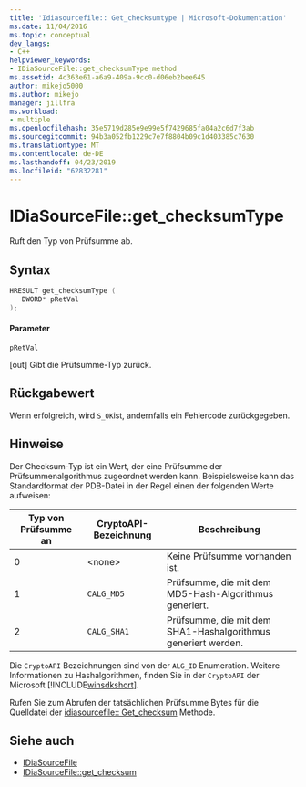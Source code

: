```yaml
---
title: 'Idiasourcefile:: Get_checksumtype | Microsoft-Dokumentation'
ms.date: 11/04/2016
ms.topic: conceptual
dev_langs:
- C++
helpviewer_keywords:
- IDiaSourceFile::get_checksumType method
ms.assetid: 4c363e61-a6a9-409a-9cc0-d06eb2bee645
author: mikejo5000
ms.author: mikejo
manager: jillfra
ms.workload:
- multiple
ms.openlocfilehash: 35e5719d285e9e99e5f7429685fa04a2c6d7f3ab
ms.sourcegitcommit: 94b3a052fb1229c7e7f8804b09c1d403385c7630
ms.translationtype: MT
ms.contentlocale: de-DE
ms.lasthandoff: 04/23/2019
ms.locfileid: "62832281"
---
```

# <a name="idiasourcefilegetchecksumtype"></a>IDiaSourceFile::get_checksumType
Ruft den Typ von Prüfsumme ab.

## <a name="syntax"></a>Syntax

```C++
HRESULT get_checksumType ( 
   DWORD* pRetVal
);
```

#### <a name="parameters"></a>Parameter
 `pRetVal`

[out] Gibt die Prüfsumme-Typ zurück.

## <a name="return-value"></a>Rückgabewert
 Wenn erfolgreich, wird `S_OK`ist, andernfalls ein Fehlercode zurückgegeben.

## <a name="remarks"></a>Hinweise
 Der Checksum-Typ ist ein Wert, der eine Prüfsumme der Prüfsummenalgorithmus zugeordnet werden kann. Beispielsweise kann das Standardformat der PDB-Datei in der Regel einen der folgenden Werte aufweisen:

|Typ von Prüfsumme an|CryptoAPI-Bezeichnung|Beschreibung|
|-------------------|---------------------|-----------------|
|0|\<none>|Keine Prüfsumme vorhanden ist.|
|1|`CALG_MD5`|Prüfsumme, die mit dem MD5-Hash-Algorithmus generiert.|
|2|`CALG_SHA1`|Prüfsumme, die mit dem SHA1-Hashalgorithmus generiert werden.|

 Die `CryptoAPI` Bezeichnungen sind von der `ALG_ID` Enumeration. Weitere Informationen zu Hashalgorithmen, finden Sie in der `CryptoAPI` der Microsoft [!INCLUDE[winsdkshort](../../debugger/debug-interface-access/includes/winsdkshort_md.md)].

 Rufen Sie zum Abrufen der tatsächlichen Prüfsumme Bytes für die Quelldatei der [idiasourcefile:: Get_checksum](../../debugger/debug-interface-access/idiasourcefile-get-checksum.md) Methode.

## <a name="see-also"></a>Siehe auch
- [IDiaSourceFile](../../debugger/debug-interface-access/idiasourcefile.md)
- [IDiaSourceFile::get_checksum](../../debugger/debug-interface-access/idiasourcefile-get-checksum.md)